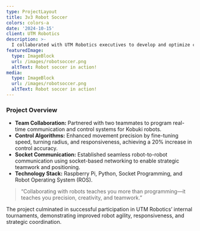 ```yaml
---
type: ProjectLayout
title: 3v3 Robot Soccer
colors: colors-a
date: '2024-10-15'
client: UTM Robotics
description: >-
  I collaborated with UTM Robotics executives to develop and optimize control algorithms for Kobuki robots using Raspberry Pis and socket-based communication, enhancing gameplay performance for 3v3 soccer matches.
featuredImage:
  type: ImageBlock
  url: /images/robotsoccer.png
  altText: Robot soccer in action!
media:
  type: ImageBlock
  url: /images/robotsoccer.png
  altText: Robot soccer in action!
---
```


### Project Overview
- **Team Collaboration:** Partnered with two teammates to program real-time communication and control systems for Kobuki robots.
- **Control Algorithms:** Enhanced movement precision by fine-tuning speed, turning radius, and responsiveness, achieving a 20% increase in control accuracy.
- **Socket Communication:** Established seamless robot-to-robot communication using socket-based networking to enable strategic teamwork and positioning.
- **Technology Stack:** Raspberry Pi, Python, Socket Programming, and Robot Operating System (ROS).

> “Collaborating with robots teaches you more than programming—it teaches you precision, creativity, and teamwork.”

The project culminated in successful participation in UTM Robotics’ internal tournaments, demonstrating improved robot agility, responsiveness, and strategic coordination.